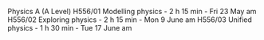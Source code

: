Physics A (A Level) 
H556/01 Modelling physics - 2 h 15 min  - Fri 23 May am 
H556/02 Exploring physics - 2 h 15 min  - Mon 9 June am 
H556/03 Unified physics - 1 h 30 min - Tue 17 June am